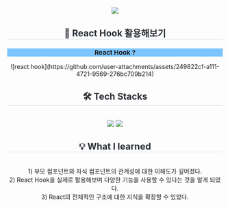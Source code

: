 <div align="center">
  <img src="https://capsule-render.vercel.app/api?type=soft&color=7cc5fe&height=120&text=React를%20활용한%20TodoList%20페이지&animation=&fontColor=ffffff&fontSize=30" />
</div>

<div align="center"> 
  <h2 style="border-bottom: 1px solid #d8dee4; color: #282d33;">📌 React Hook 활용해보기</h2>  
  <h3 style="font-weight: 700; font-size: 15px; background-color: #7cc5fe;"> React Hook ? </h3> 
    ![react hook](https://github.com/user-attachments/assets/249822cf-a111-4721-9569-276bc709b214)


</div>

<div align="center">
  <h2 style="border-bottom: 1px solid #d8dee4; color: #282d33;">🛠️ Tech Stacks</h2><br> 
  <img src="https://img.shields.io/badge/React-20232A?style=for-the-badge&logo=react&logoColor=61DAFB"/>
  <img src="https://img.shields.io/badge/Visual%20Studio%20Code-007ACC?style=for-the-badge&logo=visual%20studio%20code&logoColor=white" />
</div>

<div align="center">
  <h2 style="border-bottom: 1px solid #d8dee4; color: #282d33;">💡 What I learned</h2><br> 
  1) 부모 컴포넌트와 자식 컴포넌트의 관계성에 대한 이해도가 깊어졌다.<br>
  2) React Hook을 실제로 활용해보며 다양한 기능을 사용할 수 있다는 것을 알게 되었다.<br>
  3) React의 전체적인 구조에 대한 지식을 확장할 수 있었다.<br>
</div>
